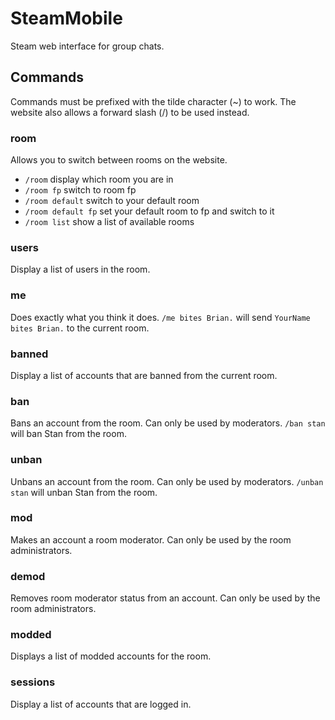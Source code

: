 SteamMobile
===========
Steam web interface for group chats.

Commands
----------
Commands must be prefixed with the tilde character (~) to work. The website also allows a forward slash (/) to be used instead.

### room ###
Allows you to switch between rooms on the website.
- `/room` display which room you are in
- `/room fp` switch to room fp
- `/room default` switch to your default room
- `/room default fp` set your default room to fp and switch to it
- `/room list` show a list of available rooms

### users ###
Display a list of users in the room.

### me ###
Does exactly what you think it does. `/me bites Brian.` will send `YourName bites Brian.` to the current room.

### banned ###
Display a list of accounts that are banned from the current room.

### ban ###
Bans an account from the room. Can only be used by moderators. `/ban stan` will ban Stan from the room.

### unban ###
Unbans an account from the room. Can only be used by moderators. `/unban stan` will unban Stan from the room.

### mod ###
Makes an account a room moderator. Can only be used by the room administrators.

### demod ###
Removes room moderator status from an account. Can only be used by the room administrators.

### modded ###
Displays a list of modded accounts for the room.

### sessions ###
Display a list of accounts that are logged in.
